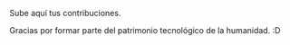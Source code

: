 Sube aquí tus contribuciones. 

Gracias por formar parte del patrimonio tecnológico de la humanidad. :D
